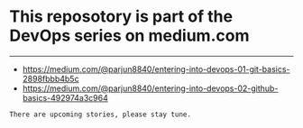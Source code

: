 # This reposotory is part of the DevOps series on medium.com
***
* https://medium.com/@parjun8840/entering-into-devops-01-git-basics-2898fbbb4b5c
* https://medium.com/@parjun8840/entering-into-devops-02-github-basics-492974a3c964

```
There are upcoming stories, please stay tune.
```
